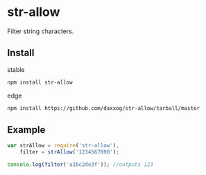 str-allow
=========
Filter string characters.

Install
-------
stable
```bash
npm install str-allow
```
edge
```bash
npm install https://github.com/daxxog/str-allow/tarball/master
```

Example
-------
```javascript
var strAllow = require('str-allow'),
    filter = strAllow('1234567890');

console.log(filter('a1bc2de3f')); //outputs 123
```
